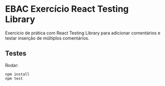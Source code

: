# EBAC Exercício React Testing Library

Exercício de prática com React Testing Library para adicionar comentários e testar inserção de múltiplos comentários.

## Testes

Rodar:
```
npm install
npm test
```